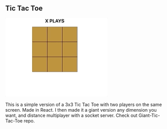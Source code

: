 ## Tic Tac Toe

![](demo/demo.gif)

This is a simple version of a 3x3 Tic Tac Toe with two players on the same screen. Made in React.
I then made it a giant version any dimension you want, and distance multiplayer with a socket server. Check out Giant-Tic-Tac-Toe repo.
